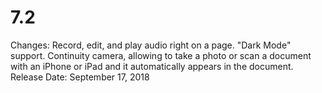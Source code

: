 # 7.2

Changes: Record, edit, and play audio right on a page. "Dark Mode" support. Continuity camera, allowing to take a photo or scan a document with an iPhone or iPad and it automatically appears in the document.
Release Date: September 17, 2018